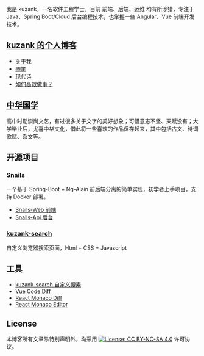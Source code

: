 
我是 kuzank，一名软件工程学士，目前 前端、后端、运维 均有所涉猎，专注于 Java、Spring Boot/Cloud 后台编程技术，也掌握一些 Angular、Vue 前端开发技术。


## [kuzank 的个人博客](https://kuzank.github.io/Blog)

* [关于我](https://kuzank.github.io/Blog/me/关于我.html)
* [随笔](https://kuzank.github.io/Blog/随笔/)
* [现代诗](https://kuzank.github.io/Blog/现代诗/)
* [如何高效做事？](https://kuzank.github.io/Blog/随笔/2020/如何高效做事.html)


## [中华国学](https://kuzank.github.io/Sinology)

高中时期崇尚文艺，有过很多关于文字的美好想象；可惜意志不坚、天赋没有；大学毕业后，尤喜中华文化，借此将一些喜欢的作品保存起来，其中包括古文、诗词歌赋、杂文等。


## 开源项目

### [Snails](https://github.com/kuzank/snails)
一个基于 Spring-Boot + Ng-Alain 前后端分离的简单实现，初学者上手项目，支持 Docker 部署。
* [Snails-Web 前端](https://github.com/kuzank/snails-web)
* [Snails-Api 后台](https://github.com/kuzank/snails-api)

### [kuzank-search](https://github.com/kuzank/kuzank-search)
自定义浏览器搜索页面，Html + CSS + Javascript


## 工具
* [kuzank-search 自定义搜素](http://kuzank.gitee.io/kuzank-search/)
* [Vue Code Diff](http://kuzank.gitee.io/vue-code-diff/)
* [React Monaco Diff](http://kuzank.gitee.io/monaco-diff-react/)
* [React Monaco Editor](http://kuzank.gitee.io/monaco-editor-react)


## License

本博客所有文章除特别声明外，均采用 [![License: CC BY-NC-SA 4.0](https://camo.githubusercontent.com/68b1d40ecc7a83ac2c1e691be14ce4be95cec195/68747470733a2f2f6c6963656e7365627574746f6e732e6e65742f6c2f62792d6e632d73612f342e302f38307831352e706e67)](https://creativecommons.org/licenses/by-nc-sa/4.0/) 许可协议。
